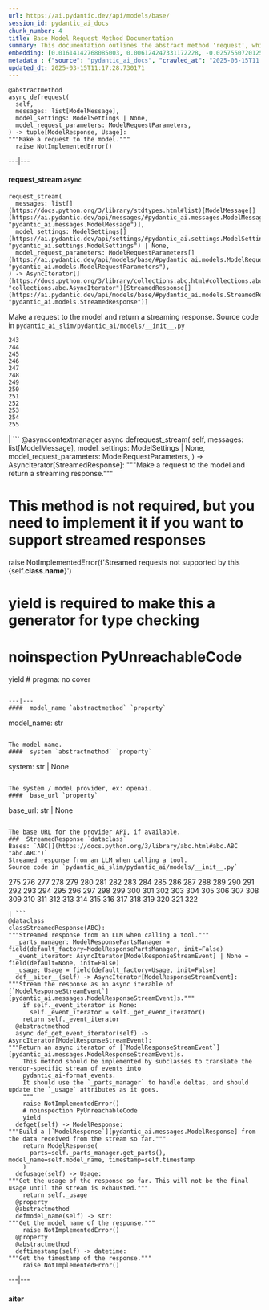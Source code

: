 ```yaml
---
url: https://ai.pydantic.dev/api/models/base/
session_id: pydantic_ai_docs
chunk_number: 4
title: Base Model Request Method Documentation
summary: This documentation outlines the abstract method 'request', which is intended to make asynchronous requests to a model, requiring a list of messages, optional model settings, and model request parameters. It also introduces 'request_stream', another asynchronous method that utilizes similar parameters to yield responses.
embedding: [0.01614142768085003, 0.006124247331172228, -0.02575507201254368, -0.04443639889359474, 0.013933849520981312, -0.01054533664137125, -0.061954595148563385, -0.02296592853963375, 0.009192305617034435, -0.02035481482744217, 0.012022989802062511, -0.056115198880434036, -0.0003927796788047999, -0.027535375207662582, -0.01476465817540884, -0.0016957400366663933, 0.018170975148677826, 0.02383234351873398, 0.027084365487098694, 0.07144955545663834, 0.039332859218120575, 0.009079553186893463, -0.009827280417084694, -0.012189151719212532, -0.0036229195538908243, 0.008254678919911385, -0.03945154696702957, 0.06447076052427292, -0.0536465086042881, -0.04002124443650246, 0.006848237942904234, -0.01880001462996006, -0.035914674401283264, -0.018610116094350815, 0.01616516523063183, -0.014052536338567734, -0.0210788045078516, 0.011043822392821312, -0.015642942860722542, 0.012462131679058075, 0.014266173355281353, -0.06693945080041885, 0.0006883844034746289, 0.007969830185174942, -0.01997501589357853, 0.03783740475773811, 0.005708843003958464, 0.030811136588454247, 0.02687072940170765, 0.03266265243291855, -0.007364526391029358, 0.02874598279595375, -0.009447482414543629, -0.037742454558610916, 0.02563638426363468, -0.023689918220043182, -0.02649093046784401, 0.02606365829706192, -0.003738639410585165, -0.052317213267087936, 0.011761878617107868, -0.0032876289915293455, -0.059248533099889755, -0.04332074150443077, -0.028532346710562706, -0.022336887195706367, -0.017446983605623245, 0.036935385316610336, -0.02717931568622589, -0.001522160368040204, -0.01757754012942314, 0.008041041903197765, -0.05293438583612442, 0.0021363652776926756, -0.039641447365283966, -0.0384545773267746, 0.006480308249592781, 0.02613486908376217, 0.007061874493956566, 0.010230816900730133, -0.001964269205927849, 0.02575507201254368, -0.010954806581139565, 0.007821471430361271, -0.001550348475575447, -0.007969830185174942, -0.08122935891151428, 0.0022535687312483788, -0.02075834944844246, -0.04135053977370262, -0.044650036841630936, 0.018562640994787216, -0.05260206386446953, 0.009227911941707134, 0.06955055892467499, 0.009839149191975594, -0.005708843003958464, -0.03142830729484558, 0.01806415617465973, 0.023511888459324837, 0.02603992074728012, -0.02760658785700798, -0.0420389249920845, -0.0172333475202322, 0.05136771872639656, 0.01398132462054491, 0.029671741649508476, -0.013304809108376503, -0.019678298383951187, -0.024853050708770752, -0.06385358422994614, 0.03669800981879234, 0.03862074017524719, -0.02494800090789795, -0.05151014402508736, -0.0018129433738067746, -0.041231852024793625, -0.0056554339826107025, -0.008189400658011436, -0.003575444919988513, -0.015975264832377434, 0.013114909641444683, 0.029814165085554123, 0.020188653841614723, -0.0004702970909420401, 0.012135742232203484, -0.0013530313735827804, -0.06024550274014473, -0.05492832884192467, -0.026229819282889366, 0.0691232904791832, -0.009987507946789265, 0.01284192968159914, -0.05402630567550659, -0.025826284661889076, 0.00881844200193882, -0.028461134061217308, 0.004952213726937771, -0.04040104150772095, -0.00544773181900382, 0.026182344183325768, -0.020247995853424072, -0.016402538865804672, 0.00440922100096941, 0.011939908377826214, 0.0017803044756874442, -0.01168473158031702, -0.012165414169430733, -0.017363904044032097, 0.0039671119302511215, 0.01997501589357853, 0.033517200499773026, -0.001688322052359581, 0.0003638497437350452, -0.020247995853424072, -0.03221164271235466, 0.009880689904093742, 0.029220731928944588, 0.009821346029639244, -0.0035576417576521635, -0.02843739651143551, 0.028698507696390152, -0.017850520089268684, 0.014313648454844952, -0.05459600314497948, 0.003148171817883849, -0.028200022876262665, -0.0037772126961499453, -0.04643034189939499, -0.037338919937610626, 0.012628293596208096, 0.043914176523685455, -0.018598247319459915, 0.017553802579641342, 0.02798638679087162, -0.039237912744283676, -0.0688384398818016, -0.059248533099889755, 0.004335041623562574, -0.06342631578445435, -0.021256836131215096, -0.004860231187194586, -0.07064247876405716, -0.055450551211833954, -0.03157073259353638, -0.018159106373786926, 0.017031580209732056, 0.026182344183325768, 0.022384362295269966, 0.028556084260344505, -0.019785117357969284, 0.06575258076190948, 0.02373739331960678, 6.685413973173127e-05, -0.041991449892520905, 0.007210233248770237, 0.008035107515752316, -0.0086522800847888, 0.04711872711777687, 0.024781838059425354, 0.04913640394806862, 0.04317831993103027, 0.04089953005313873, -0.08754350990056992, 0.007198364473879337, -0.005005622748285532, -0.03107224777340889, 0.068790964782238, -0.05435863137245178, 0.032401543110609055, 0.013292940333485603, -0.02879345789551735, 0.033564675599336624, -0.03304244950413704, -0.036650534719228745, 0.0061361161060631275, -0.029742954298853874, -0.0035398388281464577, -0.010284225456416607, 0.0051421127282083035, -0.01074710488319397, 0.06271418929100037, 0.03947528451681137, 0.0031363030429929495, -0.0211144108325243, 0.01513258833438158, -0.023333856835961342, -0.0344429574906826, -0.02796264924108982, -0.018182843923568726, 0.013245465233922005, -0.00023922842228785157, -0.018265923485159874, -0.04173033684492111, 0.015488648787140846, -0.05407378077507019, -0.0006865299073979259, 0.018123500049114227, 0.03033638931810856, -0.05440610647201538, 0.012379050254821777, -0.025565171614289284, -0.02758285030722618, 0.02566012181341648, 0.02687072940170765, 0.008230941370129585, 0.014859608374536037, -0.05905863270163536, 0.009043946862220764, 0.04866165667772293, 0.07159198075532913, -0.09153138846158981, -0.0028662902768701315, -0.006913515739142895, -0.03420558199286461, -0.012936878949403763, -0.036959122866392136, -0.006118312943726778, -0.0210669357329607, -0.024710625410079956, 0.007625637575984001, 0.03676922246813774, -0.06048287823796272, 0.017945468425750732, 0.010420715436339378, -0.014539153315126896, 0.004335041623562574, -0.021945219486951828, 0.04567074403166771, -0.01615329645574093, -0.02001062221825123, 0.014610365964472294, 0.02568385936319828, 0.0024672052823007107, -0.0537414588034153, 0.023333856835961342, 0.03254396468400955, 0.009512760676443577, 0.030075278133153915, -0.01951213739812374, 0.0382646769285202, 0.0043528443202376366, 0.03335103765130043, 0.02990911528468132, -0.017102790996432304, 0.019476531073451042, 0.0095958411693573, -0.0011112067149952054, 0.023583099246025085, 0.0077324556186795235, 0.018230317160487175, 0.0014917467487975955, 0.005964020267128944, -0.05293438583612442, 0.04645407944917679, -0.009726396761834621, 0.04018740728497505, 0.007233970798552036, -0.0033885128796100616, 0.0016675519291311502, 0.022847240790724754, -0.007121217902749777, -0.024247746914625168, 0.010646221227943897, -0.0015473812818527222, 0.04937377944588661, -0.002461270894855261, -0.007293314207345247, -0.0029805265367031097, -0.009275386109948158, 0.0537414588034153, 0.04253740981221199, -0.04106568917632103, -0.0011371695436537266, 0.0007403099443763494, -0.013601526618003845, 0.03425305709242821, -0.0019850395619869232, 0.032354068011045456, 0.0017179938731715083, 0.005394322797656059, 0.011560110375285149, -0.005818628706037998, -0.01800481230020523, 0.01611769013106823, 0.00603226525709033, 0.0016467816894873977, -0.036199524998664856, -0.04358185455203056, -0.01153637282550335, -0.014040668494999409, -0.023927291855216026, -0.04192023724317551, 0.0014012480387464166, 0.029220731928944588, -0.005910610780119896, -0.028152547776699066, -0.002274339087307453, 0.019096732139587402, 0.07491521537303925, -0.0024345663841813803, 0.005762252025306225, -0.06447076052427292, -0.0031452046241611242, -0.035890936851501465, 0.00956616923213005, 0.0421338714659214, 0.03147578239440918, -0.04248993471264839, 0.021007593721151352, 0.010082458145916462, 0.005100572481751442, 0.0173045601695776, 0.0015399634139612317, -0.024022242054343224, -0.030597500503063202, 0.028223760426044464, 0.0051183756440877914, -0.009839149191975594, 0.004972984082996845, -0.03529750555753708, 0.015369961969554424, -0.02649093046784401, -0.022692948579788208, -0.024853050708770752, 0.044650036841630936, -0.012925010174512863, -0.024781838059425354, -0.04135053977370262, -0.023476282134652138, 0.05108287185430527, 0.02720305323600769, -0.0017150266794487834, -0.03140456974506378, -0.02371365576982498, -0.02986164018511772, -0.014586628414690495, 0.021577291190624237, -0.020153047516942024, 0.038217201828956604, 0.04438892379403114, 0.007334854453802109, 0.009833214804530144, -0.018883096054196358, 0.015880316495895386, 0.028176285326480865, -0.023701786994934082, 0.003845457686111331, -0.023096483200788498, 0.014135617762804031, 0.032757602632045746, -0.04673892632126808, -0.010367306880652905, -0.02410532347857952, 0.03104851022362709, 0.014076273888349533, 0.030811136588454247, 0.010675892233848572, 0.05250711366534233, -0.006073805503547192, 0.02372552454471588, 0.02416466549038887, -0.002660071710124612, 0.033540938049554825, -0.004670332185924053, -0.0011431038146838546, 0.025185374543070793, 0.006444702390581369, 0.05217479169368744, 0.03244901821017265, 0.026538405567407608, -0.047403573989868164, 0.029007093980908394, -0.021363653242588043, 0.009281320497393608, -0.030122751370072365, 0.006569323595613241, 0.02912578172981739, 0.047759633511304855, 0.055023279041051865, -0.002016194863244891, -0.05991318076848984, -0.012984354048967361, -0.001298138638958335, -0.0023500018287450075, 0.060435403138399124, 0.019464662298560143, -0.06352126598358154, 0.026253556832671165, -0.034775279462337494, -0.0024226976092904806, -0.048899028450250626, 0.06238187104463577, -0.011115034110844135, 0.017328297719359398, 0.016248244792222977, -0.012379050254821777, -0.006777025759220123, 0.003041353542357683, -0.028247497975826263, 0.04099447652697563, -0.0021808729507029057, -0.0105275334790349, 0.03574851527810097, -0.019334107637405396, -6.008527634548955e-05, 0.020058097317814827, 0.031001035124063492, 0.014586628414690495, -0.0019390482921153307, 0.004275697749108076, 0.014408597722649574, -0.006207328289747238, -0.02192148193717003, -0.008747229352593422, -0.01266389898955822, 0.04742731153964996, 0.028508609160780907, 0.030217701569199562, -0.03567730262875557, -0.012438394129276276, -0.016212640330195427, -0.005593123380094767, 0.016758600249886513, -0.05013337358832359, -0.038881849497556686, 0.00378611427731812, 0.0011119485134258866, -0.025802547112107277, 0.030906086787581444, 0.02990911528468132, 0.019001783803105354, 0.0011416202178224921, 0.03033638931810856, -0.0011883532861247659, -0.0459081195294857, 0.03308992460370064, 0.00881844200193882, 0.02651466801762581, 0.004527907818555832, 0.006058969534933567, -0.02033107727766037, -0.056210145354270935, -0.006966924760490656, -0.04059094190597534, 0.03299497812986374, -0.0115304384380579, -0.06580005586147308, -0.044246502220630646, -0.02417653426527977, -0.007880814373493195, 0.00039055428351275623, 0.02264547348022461, -0.011328671127557755, 0.020615926012396812, -0.037054069340229034, -0.06409095972776413, 0.006468439474701881, 0.02179092727601528, -0.03031265176832676, -0.02689446695148945, -0.028983356431126595, -0.011358343064785004, 0.025850020349025726, 0.03919043764472008, 0.009821346029639244, 0.015085113234817982, 0.014574759639799595, 0.02227754332125187, 0.03311366215348244, -0.01998688466846943, 0.01381516270339489, 0.04379548877477646, 0.048519231379032135, -0.0008374848985113204, 0.012984354048967361, -0.001207639928907156, -0.015844710171222687, -0.023511888459324837, -0.0041184378787875175, 0.015381830744445324, -0.03387326002120972, -0.0038306217174977064, -0.00843864306807518, -0.03859700262546539, 0.006002593319863081, -0.009684856049716473, -0.02382047474384308, -0.002333682496100664, 0.0011816771002486348, 0.02687072940170765, 0.006741419900208712, 9.643316298024729e-05, -0.0012224757811054587, -0.00206812028773129, -0.0023069779854267836, 0.023618705570697784, -0.017399508506059647, -0.014918951317667961, -0.019749511033296585, -0.017031580209732056, 0.012723242864012718, -0.05606772378087044, -0.018194712698459625, -0.015096982009708881, 0.0191798135638237, 0.011245589703321457, -0.019298501312732697, 0.008533593267202377, -0.0015681515214964747, 0.02765406295657158, -0.0030101982410997152, 0.050370749086141586, -0.04384296387434006, -0.0043261400423944, 0.04460256174206734, -0.03983134403824806, -0.0037505081854760647, -0.021161885932087898, 0.00215713563375175, 0.0038068844005465508, 0.0004231932107359171, 0.041635386645793915, 0.01837274245917797, -0.02912578172981739, 0.0344666950404644, 0.034395482391119, 0.034656595438718796, -0.011488898657262325, 0.028152547776699066, 0.035439927130937576, 0.012355312705039978, -0.010978544130921364, -0.022538654506206512, -0.010782711207866669, -0.013530313968658447, 0.00826654676347971, -0.021992694586515427, -0.04192023724317551, 0.0005978855770081282, -0.009180436842143536, -0.04042477905750275, 0.004613955970853567, 0.022526785731315613, -0.024805575609207153, 0.005993691738694906, -0.008687885478138924, 0.04059094190597534, 0.00846831500530243, -0.006658338941633701, 0.04182528704404831, -0.01999875344336033, -0.009127027355134487, 0.013304809108376503, -0.019298501312732697, -0.021660370752215385, 0.03926164656877518, -0.007940158247947693, -0.042394984513521194, -0.014598497189581394, 0.06689197570085526, -0.006788894534111023, -0.031214671209454536, 0.05715964362025261, 0.00538245402276516, 0.0027401852421462536, 0.025019211694598198, 0.007447607349604368, -0.021256836131215096, 0.0008790253195911646, 0.013862637802958488, -0.009293189272284508, 0.0010348019422963262, -0.0384545773267746, -0.024853050708770752, 0.0010577975772321224, -0.04840054363012314, 0.011506701819598675, 0.04301215708255768, -0.017731832340359688, -0.01996314711868763, -0.01093700435012579, 0.03294750303030014, 0.01954774372279644, 0.023120220750570297, -0.014028799720108509, -0.017031580209732056, -0.0009569136891514063, -0.020829562097787857, 0.04823438450694084, 0.017162134870886803, 0.012201020494103432, 0.055023279041051865, 0.014598497189581394, -0.025114161893725395, 0.026752041652798653, 0.023559363558888435, -0.010652155615389347, -0.020022490993142128, -0.0067710913717746735, 0.01093700435012579, 0.0654677301645279, 0.048946503549814224, -0.00942967925220728, 0.011844959110021591, -0.03033638931810856, -0.02192148193717003, 0.02720305323600769, -0.0005452182376757264, -0.010800514370203018, 0.013079303316771984, -0.051937416195869446, 0.005418059881776571, 0.013862637802958488, 0.022692948579788208, -0.005231128074228764, -0.007762127555906773, 0.006955055985599756, 0.006266671698540449, 0.031998004764318466, -0.028105072677135468, 0.004949246533215046, -0.009631447494029999, 0.014479809440672398, -0.016972236335277557, 0.030573762953281403, 0.02763032540678978, 0.003269825829192996, -0.0017446983838453889, 0.010426649823784828, 0.01514445710927248, 0.02142299711704254, 0.030882349237799644, -0.007281445432454348, 0.008177531883120537, 0.009364401921629906, -7.747106428723782e-05, -0.023891685530543327, -0.03211669251322746, 0.06181217357516289, -0.0037505081854760647, 0.021339915692806244, -0.0537414588034153, -0.019785117357969284, -0.0026941942051053047, -0.051937416195869446, 0.02993285283446312, -0.002536933869123459, -0.018301529809832573, 0.03377830982208252, -0.023583099246025085, -0.045860644429922104, 0.009132961742579937, -0.026253556832671165, 0.030882349237799644, 0.012794454582035542, -0.04799700900912285, 0.0018307464197278023, 0.005124309565871954, -0.0653727799654007, -0.015215668827295303, -0.03921417519450188, -0.003106631338596344, 0.010432584211230278, 0.004750445950776339, -0.001185386092402041, 0.0004728933854494244, 0.0023796737659722567, 0.026609618216753006, -0.004038324113935232, -0.03976013511419296, 0.008391168899834156, -0.008391168899834156, 0.07368087023496628, -0.04372427985072136, -0.026348507031798363, 0.03940407186746597, 0.030526287853717804, 0.00189305713865906, 0.00094652856932953, -0.00440922100096941, 0.008230941370129585, -0.014907082542777061, -0.01170253474265337, 0.0017446983838453889, -0.030502550303936005, 0.006587126757949591, 0.05644752085208893, -0.0003063607437070459, 0.03152325749397278, -0.014586628414690495, 0.018705066293478012, -0.025541435927152634, -0.010064654983580112, -0.03368335962295532, -0.03073992393910885, -0.054216206073760986, -0.01305556669831276, -0.015488648787140846, 0.01989193633198738, -0.009073618799448013, -0.005637630820274353, -0.01571415364742279, 0.014847739599645138, 0.004539776593446732, -0.008106320165097713, -0.03332730010151863, 0.04403286427259445, -0.05298186093568802, -0.0061717224307358265, -0.01655683107674122, 0.007245839107781649, 0.003157073399052024, -0.002295109210535884, 0.02230128087103367, -0.018989915028214455, 0.012189151719212532, -0.010118063539266586, -0.03795609250664711, 0.0024864920414984226, -0.00312443426810205, -0.018194712698459625, 0.005477403290569782, 0.022764159366488457, -0.019476531073451042, -0.022538654506206512, -0.02611113339662552, 0.025826284661889076, 0.028176285326480865, -0.026633355766534805, -0.022384362295269966, -0.004688135348260403, 0.008539527654647827, 0.035083867609500885, 0.05535560101270676, -0.006545586045831442, 0.02377299964427948, 0.004100634716451168, 0.013874506577849388, -0.004335041623562574, 0.0383358895778656, -0.004794953390955925, -0.023108351975679398, 0.0007966862758621573, 0.01995127834379673, 0.004284599330276251, -0.027915174141526222, -0.00021308018767740577, -0.016758600249886513, -0.01685354858636856, -0.027725275605916977, 0.01300809159874916, 6.21252111159265e-05, 0.009489023126661777, 0.015619204379618168, -0.03771871700882912, 0.02960052900016308, -0.08099198341369629, -0.0036199523601680994, 0.03859700262546539, 0.0005088703474029899, 0.029291942715644836, 0.001980588771402836, -0.0041421749629080296, 0.011322736740112305, 0.009845083579421043, -0.03954649716615677, 0.01842021755874157, 0.01304369792342186, -0.011298999190330505, -0.038953062146902084, 0.05407378077507019, 0.017019711434841156, 0.0010006794473156333, -0.04018740728497505, 0.03985508158802986, -0.01991567201912403, 0.0015993068227544427, 0.012901273556053638, -0.053504083305597305, 0.03650810942053795, 0.013470971025526524, -0.030383862555027008, 0.010331700555980206, 0.012260363437235355, 0.03973639756441116, -0.03615204989910126, -0.012960616499185562, 0.021565422415733337, -0.009465285576879978, 0.016212640330195427, -0.051557619124650955, 0.043510641902685165, 0.010106194764375687, 0.015892185270786285, 0.01188056543469429, -0.020592188462615013, 0.002913764910772443, -0.024710625410079956, -0.021980825811624527, 0.009963770397007465, 0.03731518238782883, -0.016699256375432014, -0.026941942051053047, 0.009138896130025387, -0.03983134403824806, -0.023096483200788498, -0.024734362959861755, -0.027749013155698776, -0.04721367359161377, 0.022538654506206512, 0.017755569890141487, 0.05298186093568802, -0.052412163466215134, -0.028959618881344795, -0.03482275456190109, 0.016639912500977516, -0.00995190255343914, 0.0032282855827361345, 0.0005708101089112461, -0.011275261640548706, 0.010948872193694115, -0.017957337200641632, -0.0001910118298837915, -0.011138771660625935, -0.011109099723398685, -0.005542681086808443, 0.025588909164071083, -0.005640598013997078, -0.015963396057486534, 0.005002655554562807, 0.02145860344171524, -0.004613955970853567, 0.008355562575161457, 0.04346316680312157, -0.014384860172867775, 0.015476780012249947, 0.025019211694598198, 0.0052815699018538, 0.001637880108319223, 0.012782585807144642, -0.03871568664908409, -0.012343444861471653, 0.019488399848341942, -0.0072280364111065865, 0.006895712576806545, 0.05317176133394241, 0.02497173845767975, 0.015904054045677185, 0.011144706048071384, -0.038929324597120285, -0.038098517805337906, -0.017565671354532242, -0.015191931277513504, -0.00738826347514987, 0.014384860172867775, -0.009115158580243587, 0.0044151549227535725, 0.012901273556053638, -0.025137899443507195, -0.008236875757575035, 0.0038098515942692757, 0.006670207716524601, 0.020247995853424072, 0.007975764572620392, 0.017423246055841446, 0.04450761154294014, 0.013138647191226482, 0.007061874493956566, 0.004281632136553526, 0.028105072677135468, -0.024307090789079666, -0.012806323356926441, 0.08075461536645889, -0.007233970798552036, -0.018503297120332718, 0.025114161893725395, -0.01319799106568098, 0.02188587747514248, -0.017506327480077744, -0.002536933869123459, -0.008776901289820671, -0.0035457732155919075, 0.004367680288851261, 0.012509605847299099, -0.001131976954638958, -0.008403036743402481, 0.015227537602186203, 0.0421338714659214, -0.019262894988059998, 0.0051154084503650665, -0.032757602632045746, -0.0249954741448164, -0.005958085879683495, -0.015037639066576958, -0.028556084260344505, -0.03033638931810856, 0.015856578946113586, -0.02722679078578949, 0.035131342709064484, -0.012984354048967361, -0.04417528957128525, 0.02722679078578949, 0.017185872420668602, 0.012343444861471653, -0.007679046597331762, 0.0115423072129488, 0.02373739331960678, -0.015358093194663525, -0.021292442455887794, 0.013233596459031105, -0.004240091890096664, 0.005216292105615139, -0.02298966608941555, -0.025042949244379997, -0.02720305323600769, -0.01172627229243517, 0.006581192370504141, 0.025470223277807236, -0.004883968736976385, 0.005127276759594679, 0.0345379076898098, -0.01963082328438759, -0.009720462374389172, 0.0038780965842306614, -0.02836618572473526, 0.014313648454844952, -0.035914674401283264, 0.007868945598602295, 0.035819727927446365, 0.01287753600627184, 0.025019211694598198, 0.011120968498289585, 0.030051540583372116, -0.004548678174614906, 0.014824002049863338, 0.032757602632045746, -0.016188902780413628, 0.045480843633413315, 0.008871850557625294, 0.012735111638903618, 0.019393449649214745, 0.017387639731168747, -0.0014131166972219944, 0.038881849497556686, -0.0026674894616007805, 0.013506576418876648, -0.011566044762730598, 0.04296468198299408, -0.01493082009255886, -0.00488693593069911, -0.0007395681459456682, -0.0007121217786334455, 0.06176469847559929, 0.015417437069118023, -0.0460505411028862, 0.04023488238453865, 0.026277294382452965, 0.05981823056936264, 0.003978980705142021, 0.002993878675624728, 0.0011987383477389812, 0.02262173593044281, -0.029078306630253792, 0.006029298063367605, -0.027464164420962334, 0.003685230389237404, -0.010836119763553143, -0.023594968020915985, -0.01800481230020523, 0.013079303316771984, -0.042181346565485, -0.034775279462337494, -0.02722679078578949, -0.022787896916270256, 0.0005923221469856799, -0.01573789119720459, -0.01516819465905428, 0.02149420976638794, -0.010266422294080257, 0.02411719225347042, -0.022538654506206512, -0.004990786779671907, -0.017352035269141197, 0.03990255668759346, 0.017031580209732056, -4.51798623544164e-05, 0.03197426721453667, 0.0022120282519608736, -0.050370749086141586, 0.012028924189507961, 0.032828815281391144, -0.028105072677135468, 0.005889840889722109, -0.011192181147634983, 0.023618705570697784, -0.0013559985673055053, -0.007518819533288479, 0.0498010516166687, -0.023939160630106926, -0.02537527307868004, 0.025921232998371124, 0.028081336989998817, 0.018883096054196358, 0.02074648253619671, 0.034632857888936996, 0.0021808729507029057, -0.00652778334915638, 0.03399194777011871, 0.015975264832377434, 0.020936381071805954, 0.01571415364742279, -0.013245465233922005, -0.011156574822962284, 0.00158447097055614, 0.0021333983168005943, 0.02796264924108982, -0.0038365561049431562, 0.02264547348022461, 0.0022001597099006176, 0.025826284661889076, -0.005278602708131075, -0.01872880384325981, -0.024010373279452324, 0.01992754079401493, -0.00746541004627943, 0.06309399008750916, -0.03712528198957443, 0.006088641472160816, 0.011583847925066948, 0.03271012753248215, 0.009726396761834621, -0.005284537095576525, 0.012040792964398861, -0.029268205165863037, -0.0053260778076946735, 0.0025903431233018637, -0.03071618638932705, 0.00846238061785698, -0.03722023218870163, -0.055450551211833954, 0.04025861993432045, -0.019262894988059998, 0.010652155615389347, -0.012936878949403763, -0.009162633679807186, -0.005148047115653753, 0.007026268169283867, 0.04899397864937782, -0.013684607110917568, -0.012568949721753597, 0.013269202783703804, 0.0053260778076946735, 0.03176063299179077, -0.009358467534184456, 0.012284100987017155, -0.002637817757204175, -0.028484871610999107, 0.011388014070689678, -0.007198364473879337, 0.0015095497947186232, -0.00316300755366683, 0.03401568531990051, -0.01379142515361309, -0.047783371061086655, -0.005441797431558371, -0.0021007591858506203, -0.06034045293927193, 0.016972236335277557, 0.018598247319459915, 0.0062310658395290375, -0.013530313968658447, 0.025992445647716522, 0.010426649823784828, -0.012485869228839874, 0.000419855146901682, 0.004958148114383221, -0.014918951317667961, 0.002188290935009718, -0.001964269205927849, 0.006219197064638138, 0.04446013644337654, -0.025493960827589035, -0.004382516257464886, -0.009868821129202843, -0.02409345470368862, 0.0034448890946805477, 0.044650036841630936, -0.01267576776444912, 0.006207328289747238, 0.00430833688005805, -0.02077021822333336, -0.03287629038095474, -0.04678640142083168, -0.0037772126961499453, -0.019666429609060287, -0.025588909164071083, -0.0016007904196158051, -0.001254372880794108, -0.012794454582035542, 0.019013652577996254, -0.01153637282550335, 0.011613519862294197, 0.024615677073597908, -0.0006438767886720598, 0.00268529262393713, -0.007524753455072641, 0.06931319087743759, -0.006403161678463221, 0.038193464279174805, 0.012236625887453556, 0.022467441856861115, 0.0049314433708786964, 0.012319707311689854, 0.03610457479953766, 0.010165538638830185, -0.020046228542923927, -0.0020829562563449144, 0.024829313158988953, 0.022930322214961052, 0.02532779797911644, 0.031190935522317886, -0.017779307439923286, 0.025066686794161797, 0.014230567030608654, 0.02223006822168827, 0.04075710475444794, 0.02103133127093315, 0.016995973885059357, -0.0032401541247963905, -0.026918204501271248, 0.009168568067252636, -0.009880689904093742, 0.012450262904167175, 0.02065153233706951, 0.04802074655890465, 0.05602024868130684, 0.02142299711704254, -0.015488648787140846, -0.013898244127631187, -0.006824500393122435, -0.015488648787140846, 0.0012039309367537498, 0.004984852392226458, -0.03154699504375458, -0.011026019230484962, 0.015037639066576958, 0.030621238052845, 0.00032935632043518126, -0.010177407413721085, -0.013684607110917568, 0.011643191799521446, 0.02067526988685131, -0.010776776820421219, -0.009880689904093742, -0.008403036743402481, 0.013506576418876648, -0.011649126186966896, -0.002648202935233712, 0.012319707311689854, -0.017102790996432304, -0.002927117282524705, -0.005334978923201561, 0.015239406377077103, 0.028461134061217308, -0.009020209312438965, 0.0019004750065505505, -0.022372493520379066, 0.019262894988059998, -0.03631821274757385, 0.010177407413721085, 0.013316677883267403, -0.023262646049261093, 0.018681328743696213, -0.019844461232423782, -0.011132837273180485, 0.014337385073304176, -0.005317176226526499, 0.02487678825855255, 0.015215668827295303, -0.02459193952381611, -0.011192181147634983, 0.0005908385501243174, -0.023535626009106636, -0.026562143117189407, 0.03420558199286461, 0.019334107637405396, 0.012545212171971798, -0.006486242637038231, -0.021007593721151352, 0.011500767432153225, -0.047712162137031555, -0.0013181670801714063, 0.018681328743696213, -0.03555861487984657, 0.00013370827946346253, -0.012450262904167175, 0.04552831873297691, 0.006266671698540449, 0.030787399038672447, -0.006943187676370144, 0.017506327480077744, 0.00994596816599369, 0.0033855456858873367, -0.005783022381365299, 0.008011369965970516, 0.018657591193914413, 0.027321739122271538, 0.025778809562325478, 0.0026333669666200876, 0.04476872459053993, -0.0191679447889328, -0.0021304311230778694, -0.020390421152114868, -0.02297779731452465, -0.00633194949477911, 0.02568385936319828, 0.017150266095995903, 0.0077680619433522224, -0.006266671698540449, -0.014918951317667961, 0.01266389898955822, 0.004759347531944513, 0.006100510247051716, 0.01574975997209549, -0.0062488685362041, -0.03211669251322746, 0.009316926822066307, -0.0007662727148272097, 0.025517698377370834, -0.014040668494999409, 0.007269576657563448, -0.005088703706860542, 0.0021512012463063, -0.011833090335130692, -0.013221727684140205, 0.006587126757949591, -0.007934223860502243, 0.01072930172085762, 0.0006705813575536013, -0.027013152837753296, -0.005604992154985666, 0.014301779679954052, -0.01089546363800764, -0.017862388864159584, -0.014100011438131332, 0.016782337799668312, -0.015619204379618168, 0.01760127767920494, 0.00010412927076686174, -0.008408971130847931, 0.00652778334915638, 0.03997376933693886, -0.01569041609764099, -0.024425778537988663, 0.035511139780282974, 0.047807108610868454, -0.002713480731472373, -0.010990412905812263, 0.005581254605203867, -0.012568949721753597, 0.031190935522317886, -0.01570228487253189, 0.0035071999300271273, -0.015512386336922646, -0.024307090789079666, 0.005880939308553934, 0.009014274924993515, -0.01842021755874157, -0.03102477267384529, -0.004723741207271814, 0.006373490206897259, 0.0498010516166687, -0.007904551923274994, 0.01877627894282341, 0.014562890864908695, 0.027725275605916977, -0.04830559343099594, -0.0010896946769207716, -0.0096077099442482, 0.04942125082015991, 0.03185558319091797, 0.012580818496644497, -0.004186682868748903, -0.0017773372819647193, -0.028128810226917267, -0.02684699185192585, -0.03308992460370064, 0.0005096121458336711, -0.000535945815499872, 0.015358093194663525, 0.015559861436486244, 0.002588859526440501, 0.03487022966146469, -0.010070589371025562, -0.005177719052881002, -0.03940407186746597, 0.018633853644132614, -0.0016734862001612782, -0.02993285283446312, 0.03066871128976345, 0.0211262796074152, -0.008201269432902336, 0.0172452162951231, 0.03615204989910126, 0.053504083305597305, -0.0007035911548882723, -0.0024167634546756744, 0.007364526391029358, -0.022870978340506554, 0.02336946316063404, 0.014076273888349533, 0.007785865105688572, -0.004925508983433247, 0.022455573081970215, -0.013672738336026669, 0.001999875297769904, -0.05226973816752434, -0.005990724544972181, -0.00603226525709033, 0.009696724824607372, 0.021719714626669884, -0.006937253288924694, -0.0002746490645222366, 0.026585880666971207, -0.0022179626394063234, 0.0033440052065998316, 0.011126902885735035, -0.005002655554562807, 0.014028799720108509, -0.006871975492686033, 0.03176063299179077, -0.005996658932417631, 0.00378017988987267, 0.003056189278140664, 0.016699256375432014, 0.027013152837753296, 0.006788894534111023, 0.010480059310793877, 0.015904054045677185, -0.009097356349229813, 0.004682200960814953, -0.022360624745488167, -0.004435925278812647, -0.025873757898807526, 0.045053571462631226, -0.007744324393570423, 0.016639912500977516, 0.03233033046126366, -0.00632601510733366, 0.0172452162951231, 0.019725773483514786, 0.00859887059777975, 0.014372991397976875, -0.001258081872947514, -0.01513258833438158, 0.054263681173324585, 0.035795990377664566, 0.02831871062517166, 0.01285379845649004, -0.03218790516257286, 0.02148234099149704, 0.007406066637486219, -0.0036614928394556046, 0.016722993925213814, 0.028579821810126305, 0.026585880666971207, -0.03422931954264641, 0.014206829480826855, 0.023179564625024796, -0.023606836795806885, 0.010480059310793877, 0.028057599440217018, -0.027511639520525932, -0.01170846913009882, -0.025541435927152634, 0.009002406150102615, 0.03233033046126366, -0.028840932995080948, 0.011192181147634983, -0.004370647482573986, -0.0031956464517861605, -0.0003692277241498232, -0.01205266173928976, -0.023630574345588684, 0.026324769482016563, -0.011969580315053463, -0.01685354858636856, 0.009216043166816235, -0.007714652922004461, -0.005156948696821928, -0.014729052782058716, 0.04270356893539429, -0.030573762953281403, 0.02187400870025158, 0.0003638497437350452, -0.010450387373566628, 0.03572477772831917, -0.005011557135730982, -0.006753288209438324, -0.04346316680312157, 0.02834244817495346, -0.023286383599042892, 0.0039344727993011475, -0.031190935522317886, -0.015856578946113586, -0.03373083472251892, -0.02611113339662552, -0.01287753600627184, 0.007020334247499704, -0.003462692257016897, -0.01837274245917797, 0.014918951317667961, 0.0173045601695776, 0.0210550669580698, -0.0497535765171051, -0.014847739599645138, 0.013376020826399326, -0.03254396468400955, -0.021221229806542397, -0.009987507946789265, 0.02606365829706192, 0.0172096099704504, -5.693265484296717e-05, -0.01191023737192154, 0.015868447721004486, -0.012212889268994331, 0.010260487906634808, -0.0010169988963752985, 0.010046851821243763, -0.006296343635767698, 0.02378486841917038, -0.008165663108229637, -0.016212640330195427, -0.0014131166972219944, 0.02037855237722397, -0.0011379113420844078, -0.0057711536064744, -0.01090139802545309, -0.0006791119812987745, 0.042015187442302704, 0.016639912500977516, -0.009833214804530144, 0.014645971357822418, 0.03534497693181038, -0.004895837511867285, -0.004029422532767057, -0.015227537602186203, -0.03921417519450188, -0.005053097382187843, -0.01874067261815071, 0.009138896130025387, 0.056542471051216125, -0.018218448385596275, -0.013518445193767548, -0.010853922925889492, -0.024829313158988953, 0.007121217902749777, 0.03752882033586502, 0.03724396973848343, -0.02641971781849861, -0.013447233475744724, -0.0019271796336397529, -0.009536497294902802, 0.0016482652863487601, -0.02143486589193344, 0.008165663108229637, -0.009524629451334476, 0.04718993604183197, 0.02228941209614277, 0.03676922246813774, -0.01690102368593216, 0.015500517562031746, -0.0042371246963739395, 0.013601526618003845, -0.007239904720336199, 0.014574759639799595, -0.019808854907751083, 0.031998004764318466, 0.022348755970597267, -0.009032078087329865, 0.001817394164390862, -0.030051540583372116, -0.01608208380639553, -0.02103133127093315, 0.019796986132860184, 0.0013508059782907367, 0.023642443120479584, -0.020176785066723824, 0.035131342709064484, 0.028627296909689903, 0.018467692658305168, -0.01187463104724884, 0.009435613639652729, 0.011186246760189533, 0.012925010174512863]
metadata : {"source": "pydantic_ai_docs", "crawled_at": "2025-03-15T11:17:28.729666", "url_path": "/api/models/base/", "chunk_size": 4839}
updated_dt: 2025-03-15T11:17:28.730171
---
```

```
@abstractmethod
async defrequest(
  self,
  messages: list[ModelMessage],
  model_settings: ModelSettings | None,
  model_request_parameters: ModelRequestParameters,
) -> tuple[ModelResponse, Usage]:
"""Make a request to the model."""
  raise NotImplementedError()

```
  
---|---  
####  request_stream `async`
```
request_stream(
  messages: list[](https://docs.python.org/3/library/stdtypes.html#list)[ModelMessage[](https://ai.pydantic.dev/api/messages/#pydantic_ai.messages.ModelMessage "pydantic_ai.messages.ModelMessage")],
  model_settings: ModelSettings[](https://ai.pydantic.dev/api/settings/#pydantic_ai.settings.ModelSettings "pydantic_ai.settings.ModelSettings") | None,
  model_request_parameters: ModelRequestParameters[](https://ai.pydantic.dev/api/models/base/#pydantic_ai.models.ModelRequestParameters "pydantic_ai.models.ModelRequestParameters"),
) -> AsyncIterator[](https://docs.python.org/3/library/collections.abc.html#collections.abc.AsyncIterator "collections.abc.AsyncIterator")[StreamedResponse[](https://ai.pydantic.dev/api/models/base/#pydantic_ai.models.StreamedResponse "pydantic_ai.models.StreamedResponse")]

```

Make a request to the model and return a streaming response.
Source code in `pydantic_ai_slim/pydantic_ai/models/__init__.py`
```
243
244
245
246
247
248
249
250
251
252
253
254
255
```
| ```
@asynccontextmanager
async defrequest_stream(
  self,
  messages: list[ModelMessage],
  model_settings: ModelSettings | None,
  model_request_parameters: ModelRequestParameters,
) -> AsyncIterator[StreamedResponse]:
"""Make a request to the model and return a streaming response."""
  # This method is not required, but you need to implement it if you want to support streamed responses
  raise NotImplementedError(f'Streamed requests not supported by this {self.__class__.__name__}')
  # yield is required to make this a generator for type checking
  # noinspection PyUnreachableCode
  yield # pragma: no cover

```
  
---|---  
####  model_name `abstractmethod` `property`
```
model_name: str[](https://docs.python.org/3/library/stdtypes.html#str)

```

The model name.
####  system `abstractmethod` `property`
```
system: str[](https://docs.python.org/3/library/stdtypes.html#str) | None

```

The system / model provider, ex: openai.
####  base_url `property`
```
base_url: str[](https://docs.python.org/3/library/stdtypes.html#str) | None

```

The base URL for the provider API, if available.
###  StreamedResponse `dataclass`
Bases: `ABC[](https://docs.python.org/3/library/abc.html#abc.ABC "abc.ABC")`
Streamed response from an LLM when calling a tool.
Source code in `pydantic_ai_slim/pydantic_ai/models/__init__.py`
```
275
276
277
278
279
280
281
282
283
284
285
286
287
288
289
290
291
292
293
294
295
296
297
298
299
300
301
302
303
304
305
306
307
308
309
310
311
312
313
314
315
316
317
318
319
320
321
322
```
| ```
@dataclass
classStreamedResponse(ABC):
"""Streamed response from an LLM when calling a tool."""
  _parts_manager: ModelResponsePartsManager = field(default_factory=ModelResponsePartsManager, init=False)
  _event_iterator: AsyncIterator[ModelResponseStreamEvent] | None = field(default=None, init=False)
  _usage: Usage = field(default_factory=Usage, init=False)
  def__aiter__(self) -> AsyncIterator[ModelResponseStreamEvent]:
"""Stream the response as an async iterable of [`ModelResponseStreamEvent`][pydantic_ai.messages.ModelResponseStreamEvent]s."""
    if self._event_iterator is None:
      self._event_iterator = self._get_event_iterator()
    return self._event_iterator
  @abstractmethod
  async def_get_event_iterator(self) -> AsyncIterator[ModelResponseStreamEvent]:
"""Return an async iterator of [`ModelResponseStreamEvent`][pydantic_ai.messages.ModelResponseStreamEvent]s.
    This method should be implemented by subclasses to translate the vendor-specific stream of events into
    pydantic_ai-format events.
    It should use the `_parts_manager` to handle deltas, and should update the `_usage` attributes as it goes.
    """
    raise NotImplementedError()
    # noinspection PyUnreachableCode
    yield
  defget(self) -> ModelResponse:
"""Build a [`ModelResponse`][pydantic_ai.messages.ModelResponse] from the data received from the stream so far."""
    return ModelResponse(
      parts=self._parts_manager.get_parts(), model_name=self.model_name, timestamp=self.timestamp
    )
  defusage(self) -> Usage:
"""Get the usage of the response so far. This will not be the final usage until the stream is exhausted."""
    return self._usage
  @property
  @abstractmethod
  defmodel_name(self) -> str:
"""Get the model name of the response."""
    raise NotImplementedError()
  @property
  @abstractmethod
  deftimestamp(self) -> datetime:
"""Get the timestamp of the response."""
    raise NotImplementedError()

```
  
---|---  
####  __aiter__